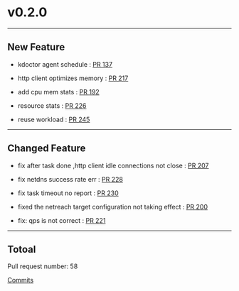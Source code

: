 
# v0.2.0

***

## New Feature

* kdoctor agent schedule : [PR 137](https://github.com/kdoctor-io/kdoctor/pull/137)

* http client optimizes memory : [PR 217](https://github.com/kdoctor-io/kdoctor/pull/217)

* add cpu mem stats : [PR 192](https://github.com/kdoctor-io/kdoctor/pull/192)

* resource stats : [PR 226](https://github.com/kdoctor-io/kdoctor/pull/226)

* reuse workload : [PR 245](https://github.com/kdoctor-io/kdoctor/pull/245)



***

## Changed Feature

* fix after task done ,http client idle connections not close : [PR 207](https://github.com/kdoctor-io/kdoctor/pull/207)

* fix netdns success rate err : [PR 228](https://github.com/kdoctor-io/kdoctor/pull/228)

* fix task timeout no report : [PR 230](https://github.com/kdoctor-io/kdoctor/pull/230)

* fixed the netreach target configuration not taking effect : [PR 200](https://github.com/kdoctor-io/kdoctor/pull/200)

* fix: qps is not correct : [PR 221](https://github.com/kdoctor-io/kdoctor/pull/221)



***

## Totoal 

Pull request number: 58

[ Commits ](https://github.com/kdoctor-io/kdoctor/compare/v0.1.0...v0.2.0)
